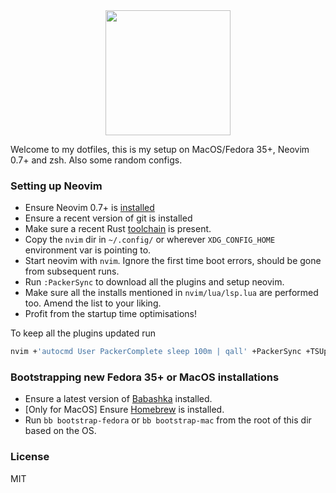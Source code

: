 <div align="center">
  <img src="https://neovim.io/logos/neovim-mark-flat.png" width=200 />
</div>

Welcome to my dotfiles, this is my setup on MacOS/Fedora 35+, Neovim 0.7+ and zsh. Also some random configs.

### Setting up Neovim
- Ensure Neovim 0.7+ is [installed](https://github.com/neovim/neovim/wiki/Installing-Neovim)
- Ensure a recent version of git is installed
- Make sure a recent Rust [toolchain](https://www.rust-lang.org/tools/install) is present.
- Copy the `nvim` dir in `~/.config/` or wherever `XDG_CONFIG_HOME` environment var is pointing to.
- Start neovim with `nvim`. Ignore the first time boot errors, should be gone from subsequent runs.
- Run `:PackerSync` to download all the plugins and setup neovim.
- Make sure all the installs mentioned in `nvim/lua/lsp.lua` are performed too. Amend the list to your liking.
- Profit from the startup time optimisations!

To keep all the plugins updated run
```sh
nvim +'autocmd User PackerComplete sleep 100m | qall' +PackerSync +TSUpdate
```

### Bootstrapping new Fedora 35+ or MacOS installations

- Ensure a latest version of [Babashka](https://github.com/babashka/babashka#installation) installed.
- [Only for MacOS] Ensure [Homebrew](https://brew.sh/) is installed.
- Run `bb bootstrap-fedora` or `bb bootstrap-mac` from the root of this dir based on the OS.

### License
MIT
